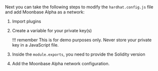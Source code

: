 Next you can take the following steps to modify the `hardhat.config.js` file and add Moonbase Alpha as a network:

1. Import plugins
2. Create a variable for your private key(s)

    !!! remember
        This is for demo purposes only. Never store your private key in a JavaScript file.

3. Inside the `module.exports`, you need to provide the Solidity version
4. Add the Moonbase Alpha network configuration.